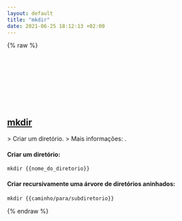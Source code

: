 ```yaml
---
layout: default
title: "mkdir"
date: 2021-06-25 18:12:13 +02:00
---
```

{% raw %}
<h2 id="mkdir">
  <a href="/pt_br/windows/mkdir.html">mkdir</a> <a href="#mkdir"><svg class="icon">
    <use href="/assets/images/unicode_sprite.svg#link" />
  </svg></a>
</h2>
> Criar um diretório.
> Mais informações: <https://docs.microsoft.com/pt-br/windows-server/administration/windows-commands/mkdir>.

#### Criar um diretório:
```shell
mkdir {{nome_do_diretorio}}
```
#### Criar recursivamente uma árvore de diretórios aninhados:
```shell
mkdir {{caminho/para/subdiretorio}}
```
{% endraw %}